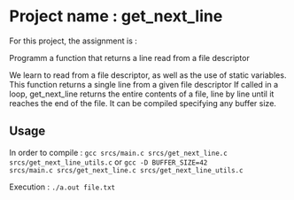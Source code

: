 # Project name : get_next_line

For this project, the assignment is : 

Programm a function that returns a line read from a file descriptor

We learn to read from a file descriptor, as well as the use of static variables. This function returns a single line from a given file descriptor
If called in a loop, get_next_line returns the entire contents of a file, line by line until it reaches the end of the file. It can be compiled specifying any buffer size.

## Usage

In order to compile :
<code>gcc srcs/main.c srcs/get_next_line.c srcs/get_next_line_utils.c</code>
or
<code>gcc -D BUFFER_SIZE=42 srcs/main.c srcs/get_next_line.c srcs/get_next_line_utils.c</code>

Execution :
<code>./a.out file.txt</code>
